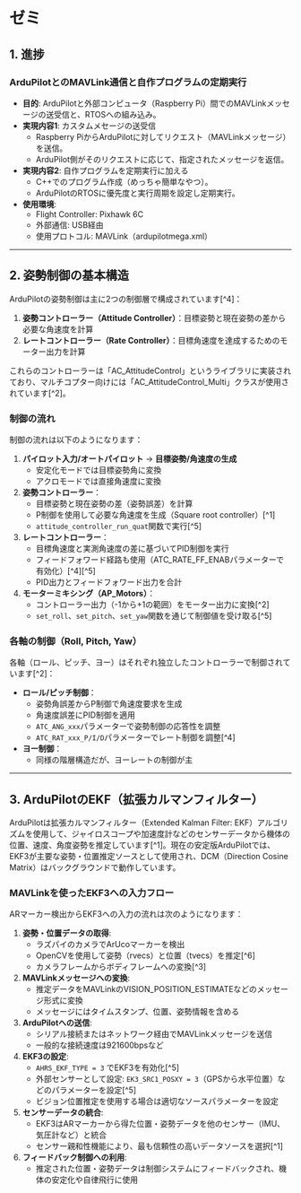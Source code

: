 # ゼミ

## 1. 進捗

### ArduPilotとのMAVLink通信と自作プログラムの定期実行

- **目的**: ArduPilotと外部コンピュータ（Raspberry Pi）間でのMAVLinkメッセージの送受信と、RTOSへの組み込み。
- **実現内容1**: カスタムメセージの送受信
  - Raspberry PiからArduPilotに対してリクエスト（MAVLinkメッセージ）を送信。
  - ArduPilot側がそのリクエストに応じて、指定されたメッセージを返信。
- **実現内容2**: 自作プログラムを定期実行に加える
  - C++でのプログラム作成（めっちゃ簡単なやつ）。
  - ArduPilotのRTOSに優先度と実行周期を設定し定期実行。
- **使用環境**:
  - Flight Controller: Pixhawk 6C
  - 外部通信: USB経由
  - 使用プロトコル: MAVLink（ardupilotmega.xml）

---

## 2. 姿勢制御の基本構造

ArduPilotの姿勢制御は主に2つの制御層で構成されています[^4]：

1. **姿勢コントローラー（Attitude Controller）**：目標姿勢と現在姿勢の差から必要な角速度を計算
2. **レートコントローラー（Rate Controller）**：目標角速度を達成するためのモーター出力を計算

これらのコントローラーは「AC_AttitudeControl」というライブラリに実装されており、マルチコプター向けには「AC_AttitudeControl_Multi」クラスが使用されています[^2]。

### 制御の流れ

制御の流れは以下のようになります：

1. **パイロット入力/オートパイロット** → **目標姿勢/角速度の生成**
    - 安定化モードでは目標姿勢角に変換
    - アクロモードでは直接角速度に変換
2. **姿勢コントローラー**：
    - 目標姿勢と現在姿勢の差（姿勢誤差）を計算
    - P制御を使用して必要な角速度を生成（Square root controller）[^1]
    - `attitude_controller_run_quat`関数で実行[^5]
3. **レートコントローラー**：
    - 目標角速度と実測角速度の差に基づいてPID制御を実行
    - フィードフォワード経路も使用（ATC_RATE_FF_ENABパラメーターで有効化）[^4][^5]
    - PID出力とフィードフォワード出力を合計
4. **モーターミキシング（AP_Motors）**：
    - コントローラー出力（-1から+1の範囲）をモーター出力に変換[^2]
    - `set_roll`、`set_pitch`、`set_yaw`関数を通じて制御値を受け取る[^5]

### 各軸の制御（Roll, Pitch, Yaw）

各軸（ロール、ピッチ、ヨー）はそれぞれ独立したコントローラーで制御されています[^2]：

- **ロール/ピッチ制御**：
    - 姿勢角誤差からP制御で角速度要求を生成
    - 角速度誤差にPID制御を適用
    - `ATC_ANG_xxx`パラメーターで姿勢制御の応答性を調整
    - `ATC_RAT_xxx_P/I/D`パラメーターでレート制御を調整[^4]
- **ヨー制御**：
    - 同様の階層構造だが、ヨーレートの制御が主


---

## 3. ArduPilotのEKF（拡張カルマンフィルター）

ArduPilotは拡張カルマンフィルター（Extended Kalman Filter: EKF）アルゴリズムを使用して、ジャイロスコープや加速度計などのセンサーデータから機体の位置、速度、角度姿勢を推定しています[^1]。現在の安定版ArduPilotでは、EKF3が主要な姿勢・位置推定ソースとして使用され、DCM（Direction Cosine Matrix）はバックグラウンドで動作しています。

### MAVLinkを使ったEKF3への入力フロー

ARマーカー検出からEKF3への入力の流れは次のようになります：

1. **姿勢・位置データの取得**:
    - ラズパイのカメラでArUcoマーカーを検出
    - OpenCVを使用して姿勢（rvecs）と位置（tvecs）を推定[^6]
    - カメラフレームからボディフレームへの変換[^3]
2. **MAVLinkメッセージへの変換**:
    - 推定データをMAVLinkのVISION_POSITION_ESTIMATEなどのメッセージ形式に変換
    - メッセージにはタイムスタンプ、位置、姿勢情報を含める
3. **ArduPilotへの送信**:
    - シリアル接続またはネットワーク経由でMAVLinkメッセージを送信
    - 一般的な接続速度は921600bpsなど
4. **EKF3の設定**:
    - `AHRS_EKF_TYPE = 3` でEKF3を有効化[^5]
    - 外部センサーとして設定: `EK3_SRC1_POSXY = 3`（GPSから水平位置）などのパラメーターを設定[^5]
    - ビジョン位置推定を使用する場合は適切なソースパラメーターを設定
5. **センサーデータの統合**:
    - EKF3はARマーカーから得た位置・姿勢データを他のセンサー（IMU、気圧計など）と統合
    - センサー親和性機能により、最も信頼性の高いデータソースを選択[^1]
6. **フィードバック制御への利用**:
    - 推定された位置・姿勢データは制御システムにフィードバックされ、機体の安定化や自律飛行に使用

